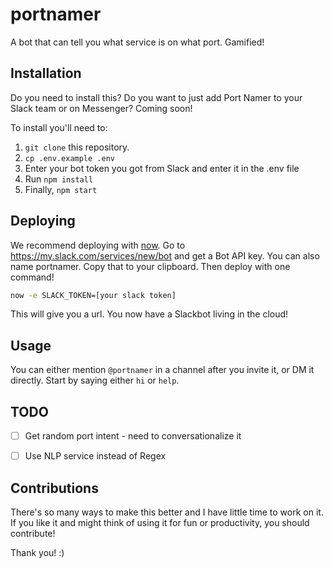 # portnamer
A bot that can tell you what service is on what port. Gamified!

## Installation
Do you need to install this? Do you want to just add Port Namer to your Slack team or on Messenger? Coming soon!

To install you'll need to:

1. `git clone` this repository.
2. `cp .env.example .env`
3. Enter your bot token you got from Slack and enter it in the .env file
4. Run `npm install`
5. Finally, `npm start`

## Deploying
We recommend deploying with [now](now.sh). Go to https://my.slack.com/services/new/bot and get a Bot API key. You can also name portnamer. Copy that to your clipboard. Then deploy with one command!

```sh
now -e SLACK_TOKEN=[your slack token]
```

This will give you a url. You now have a Slackbot living in the cloud!

## Usage
You can either mention `@portnamer` in a channel after you invite it, or DM it directly. Start by saying either `hi` or `help`.

## TODO
- [ ] Get random port intent - need to conversationalize it
- [ ] Use NLP service instead of Regex


## Contributions
There's so many ways to make this better and I have little time to work on it. If you like it and might think of using it for fun or productivity, you should contribute!

Thank you! :)
